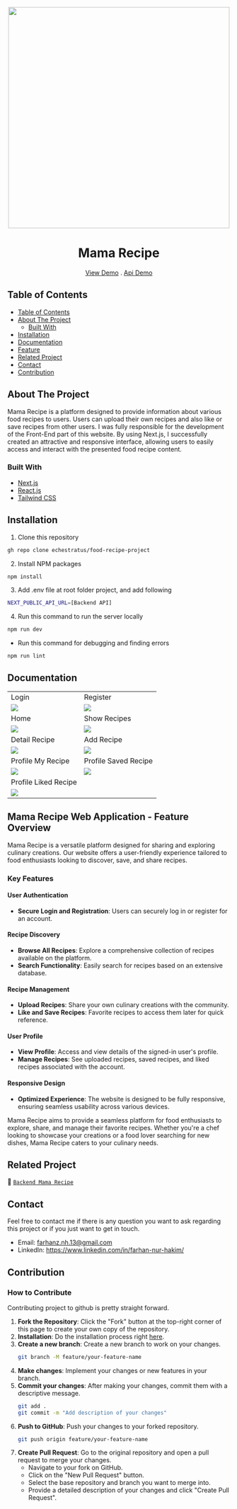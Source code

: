 <br />
<div align="center">
    <img src="https://github.com/echestratus/food-recipe-project/blob/main/public/mama-recipe-logo.svg" width="500px"/>
  <br />
  <h1>Mama Recipe</h1>
    <a href="https://food-recipe-farhannurhakim.netlify.app/">View Demo</a>
    .
    <a href="https://github.com/echestratus/pijar-mama-recipe-be/tree/main">Api Demo</a>
</div>

  ## Table of Contents

- [Table of Contents](#table-of-contents)
- [About The Project](#about-the-project)
  - [Built With](#built-with)
- [Installation](#installation)
- [Documentation](#documentation)
- [Feature](#key-features)
- [Related Project](#related-project)
- [Contact](#contact)
- [Contribution](#contribution)
 
## About The Project

Mama Recipe is a platform designed to provide information about various food recipes to users. Users can upload their own recipes and also like or save recipes from other users. I was fully responsible for the development of the Front-End part of this website. By using Next.js, I successfully created an attractive and responsive interface, allowing users to easily access and interact with the presented food recipe content.

### Built With

- [Next.js](https://nextjs.org/)
- [React.js](https://react.dev/)
- [Tailwind CSS](https://tailwindcss.com/)

## Installation
1. Clone this repository

```sh
gh repo clone echestratus/food-recipe-project
```

2. Install NPM packages

```sh
npm install
```

3. Add .env file at root folder project, and add following

```sh
NEXT_PUBLIC_API_URL=[Backend API]
```

4. Run this command to run the server locally

```sh
npm run dev
```

- Run this command for debugging and finding errors

```sh
npm run lint
```

## Documentation

<p align="center" display=flex>
  <table>
  <tr>
    <td>Login</td>
    <td>Register</td>
  </tr>
  <tr>
    <td><img src="https://github.com/echestratus/food-recipe-project/blob/main/public/PagesScreenshots/LoginPage.png" /></td>
    <td><img src="https://github.com/echestratus/food-recipe-project/blob/main/public/PagesScreenshots/RegisterPage.png"/></td>
  </tr>
  <tr>
    <td>Home</td>
    <td>Show Recipes</td>
  </tr>
    <tr>
    <td><img src="https://github.com/echestratus/food-recipe-project/blob/main/public/PagesScreenshots/HomePage.png"/></td>
    <td><img src="https://github.com/echestratus/food-recipe-project/blob/main/public/PagesScreenshots/ShowRecipesPage.png"/></td>
  </tr>
    <tr>
    <td>Detail Recipe</td>
    <td>Add Recipe</td>
  </tr>
    <tr>
    <td><img src="https://github.com/echestratus/food-recipe-project/blob/main/public/PagesScreenshots/DetailRecipePage.png"/></td>
    <td><img src="https://github.com/echestratus/food-recipe-project/blob/main/public/PagesScreenshots/AddRecipePage.png"/></td>
  </tr>
  <tr>
    <td>Profile My Recipe</td>
    <td>Profile Saved Recipe</td>
  </tr>
  <tr>
    <td><img src="https://github.com/echestratus/food-recipe-project/blob/main/public/PagesScreenshots/ProfileMyRecipePage.png"/></td>
    <td><img src="https://github.com/echestratus/food-recipe-project/blob/main/public/PagesScreenshots/ProfileSavedRecipePage.png"/></td>
  </tr>
  <tr>
    <td>Profile Liked Recipe</td>
  </tr>
  <tr>
    <td><img src="https://github.com/echestratus/food-recipe-project/blob/main/public/PagesScreenshots/ProfileLikedRecipePage.png"/></td>
  </tr>   
  </table>
</p>

## Mama Recipe Web Application - Feature Overview

Mama Recipe is a versatile platform designed for sharing and exploring culinary creations. Our website offers a user-friendly experience tailored to food enthusiasts looking to discover, save, and share recipes.

### Key Features

#### User Authentication

- **Secure Login and Registration**: Users can securely log in or register for an account.

#### Recipe Discovery

- **Browse All Recipes**: Explore a comprehensive collection of recipes available on the platform.
- **Search Functionality**: Easily search for recipes based on an extensive database.

#### Recipe Management

- **Upload Recipes**: Share your own culinary creations with the community.
- **Like and Save Recipes**: Favorite recipes to access them later for quick reference.

#### User Profile

- **View Profile**: Access and view details of the signed-in user's profile.
- **Manage Recipes**: See uploaded recipes, saved recipes, and liked recipes associated with the account.

#### Responsive Design

- **Optimized Experience**: The website is designed to be fully responsive, ensuring seamless usability across various devices.

Mama Recipe aims to provide a seamless platform for food enthusiasts to explore, share, and manage their favorite recipes. Whether you're a chef looking to showcase your creations or a food lover searching for new dishes, Mama Recipe caters to your culinary needs.


## Related Project
:rocket: [`Backend Mama Recipe`](https://github.com/echestratus/pijar-mama-recipe-be/tree/main)

## Contact

Feel free to contact me if there is any question you want to ask regarding this project or if you just want to get in touch.

- Email: farhanz.nh.13@gmail.com
- LinkedIn: https://www.linkedin.com/in/farhan-nur-hakim/

## Contribution
### How to Contribute

Contributing project to github is pretty straight forward.
1. **Fork the Repository**: Click the "Fork" button at the top-right corner of this page to create your own copy of the repository.
2. **Installation**: Do the installation process right [here](#installation).
3. **Create a new branch**: Create a new branch to work on your changes.
    ```sh
    git branch -M feature/your-feature-name
    ```
4. **Make changes**: Implement your changes or new features in your branch.
5. **Commit your changes**: After making your changes, commit them with a descriptive message.
   ```sh
   git add .
   git commit -m "Add description of your changes"
   ```
6. **Push to GitHub**: Push your changes to your forked repository.
   ```sh
   git push origin feature/your-feature-name
   ```
7. **Create Pull Request**: Go to the original repository and open a pull request to merge your changes.
    - Navigate to your fork on GitHub.
    - Click on the "New Pull Request" button.
    - Select the base repository and branch you want to merge into.
    - Provide a detailed description of your changes and click "Create Pull Request".
